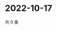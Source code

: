 # 2022-10-17

共 0 条

<!-- BEGIN WEIBO -->
<!-- 最后更新时间 Mon Oct 17 2022 03:08:13 GMT+0800 (China Standard Time) -->

<!-- END WEIBO -->
